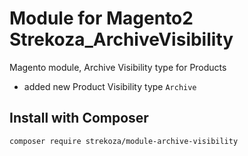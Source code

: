 # Module for Magento2 Strekoza_ArchiveVisibility
Magento module, Archive Visibility type for Products

- added new Product Visibility type `Archive`


## Install with Composer

`composer require strekoza/module-archive-visibility`
